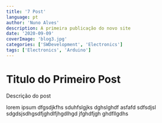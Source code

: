 ```yaml
---
title: '7 Post'
language: pt
author: 'Nuno Alves'
description: A primeira publicação do novo site
date: '2020-09-09'
coverImage: 'blog3.jpg'
categories: ['SWDevelopment', 'Electronics']
tags: ['Electronics', 'Arduino']
---
```


# Titulo do Primeiro Post

Descrição do post

lorem ipsum dfgsdjkfhs sduhfslgjks dghslghdf asfafd sdfsdjsl sdgdsjsdhgsdfjghdlfjhgdlhgd jfghdfjgh ghdfllgdhs
